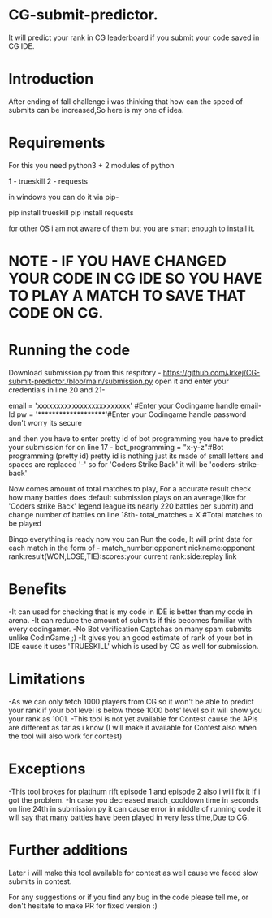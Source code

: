 # CG-submit-predictor.
It will predict your rank in CG leaderboard if you submit your code saved in CG IDE.
# Introduction
After ending of fall challenge i was thinking that how can the speed of submits can be increased,So here is my one of idea.

# Requirements
For this you need python3 + 2 modules of python

1 - trueskill
2 - requests

in windows you can do it via pip-

pip install trueskill
pip install requests

for other OS i am not aware of them but you are smart enough to install it.

# NOTE - IF YOU HAVE CHANGED YOUR CODE IN CG IDE SO YOU HAVE TO PLAY A MATCH TO SAVE THAT CODE ON CG.

# Running the code
Download submission.py from this respitory - https://github.com/Jrkej/CG-submit-predictor./blob/main/submission.py
open it and enter your credentials in line 20 and 21-

email = 'xxxxxxxxxxxxxxxxxxxxxxxx' #Enter your Codingame handle email-Id
pw = '*******************'#Enter your Codingame handle password don't worry its secure

and then you have to enter pretty id of bot programming you have to predict your submission for on line 17 -
bot_programming = "x-y-z"#Bot programming (pretty id)
pretty id is nothing just its made of small letters and spaces are replaced '-' so for 'Coders Strike Back' it will be 'coders-strike-back'

Now comes amount of total matches to play, For a accurate result check how many battles does default submission plays on an average(like for 'Coders strike Back' legend league its nearly 220 battles per submit) and change number of battles on line 18th-
total_matches = X #Total matches to be played

Bingo everything is ready now you can Run the code, It will print data for each match in the form of -
match_number:opponent nickname:opponent rank:result(WON,LOSE,TIE):scores:your current rank:side:replay link

# Benefits

-It can used for checking that is my code in IDE is better than my code in arena.
-It can reduce the amount of submits if this becomes familiar with every codingamer.
-No Bot verification Captchas on many spam submits unlike CodinGame ;)
-It gives you an good estimate of rank of your bot in IDE cause it uses 'TRUESKILL' which is used by CG as well for submission.

# Limitations

-As we can only fetch 1000 players from CG so it won't be able to predict your rank if your bot level is below those 1000 bots' level so it will show you your rank as 1001.
-This tool is not yet available for Contest cause the APIs are different as far as i know (I will make it available for Contest also when the tool will also work for contest)

# Exceptions

-This tool brokes for platinum rift episode 1 and episode 2 also i will fix it if i got the problem.
-In case you decreased match_cooldown time in seconds on line 24th in submission.py it can cause error in middle of running code it will say that many battles have been played in very less time,Due to CG.

# Further additions
Later i will make this tool available for contest as well cause we faced slow submits in contest.

For any suggestions or if you find any bug in the code please tell me, or don't hesitate to make PR for fixed version :)


